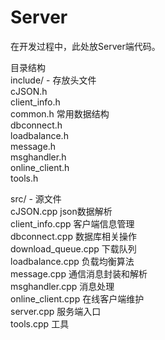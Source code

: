 Server
======
在开发过程中，此处放Server端代码。

目录结构  
include/ - 存放头文件  
  cJSON.h  
  client_info.h  
  common.h  常用数据结构  
  dbconnect.h  
  loadbalance.h  
  message.h  
  msghandler.h  
  online_client.h  
  tools.h  

src/ - 源文件  
  cJSON.cpp  json数据解析  
  client_info.cpp  客户端信息管理   
  dbconnect.cpp  数据库相关操作  
  download_queue.cpp  下载队列  
  loadbalance.cpp  负载均衡算法  
  message.cpp  通信消息封装和解析  
  msghandler.cpp  消息处理  
  online_client.cpp 在线客户端维护  
  server.cpp  服务端入口  
  tools.cpp 工具  
